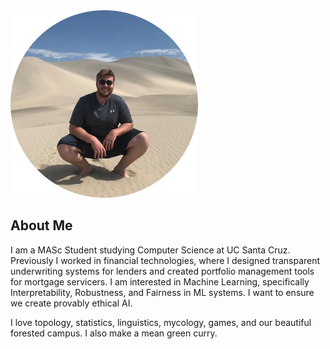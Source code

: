 <img src="images/desert_photo.png" alt="Lost in Nevada" width="300" height="300">

## About Me

I am a MASc Student studying Computer Science at UC Santa Cruz. Previously I worked in financial technologies, where I designed transparent underwriting systems for lenders and created portfolio management tools for mortgage servicers. I am interested in Machine Learning, specifically Interpretability, Robustness, and Fairness in ML systems. I want to ensure we create provably ethical AI.

I love topology, statistics, linguistics, mycology, games, and our beautiful forested campus. I also make a mean green curry. 
